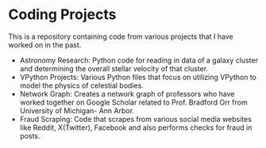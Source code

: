 # Coding Projects
This is a repository containing code from various projects that I have worked on in the past.

- Astronomy Research: Python code for reading in data of a galaxy cluster and determining the overall stellar velocity of that cluster.
- VPython Projects: Various Python files that focus on utilizing VPython to model the physics of celestial bodies.
- Network Graph: Creates a network graph of professors who have worked together on Google Scholar related to Prof. Bradford Orr from University of Michigan- Ann Arbor.
- Fraud Scraping: Code that scrapes from various social media websites like Reddit, X(Twitter), Facebook and also performs checks for fraud in posts.
